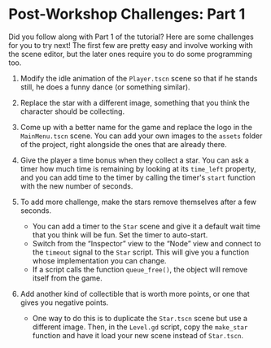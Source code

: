 # Post-Workshop Challenges: Part 1

Did you follow along with Part 1 of the tutorial? Here are some challenges for
you to try next! The first few are pretty easy and involve working with the
scene editor, but the later ones require you to do some programming too.

1. Modify the idle animation of the `Player.tscn` scene so that
   if he stands still, he does a funny dance (or something similar).

1. Replace the star with a different image, something that you think the
   character should be collecting.

1. Come up with a better name for the game and replace the logo
   in the `MainMenu.tscn` scene.
   You can add your own images to the `assets` folder of the project,
   right alongside the ones that are already there.

1. Give the player a time bonus when they collect a star.
   You can ask a timer how much time is remaining by looking at its
   `time_left` property, and 
   you can add time to the timer by calling the timer's `start` function
   with the new number of seconds.

1. To add more challenge, make the stars remove themselves after a few seconds.
    - You can add a timer to the `Star` scene and give it a default
      wait time that you think will be fun. Set the timer to auto-start.
    - Switch from the &ldquo;Inspector&rdquo; view to the &ldquo;Node&rdquo; view
      and connect to the `timeout` signal to the `Star` script.
      This will give you a function whose implementation you can change.
    - If a script calls the function `queue_free()`, the object
      will remove itself from the game.

1. Add another kind of collectible that is worth more points,
   or one that gives you negative points.
    -  One way to do this is to duplicate the `Star.tscn` scene but
       use a different image. Then, in the `Level.gd` script,
       copy the `make_star` function and have it load your new
       scene instead of `Star.tscn`.